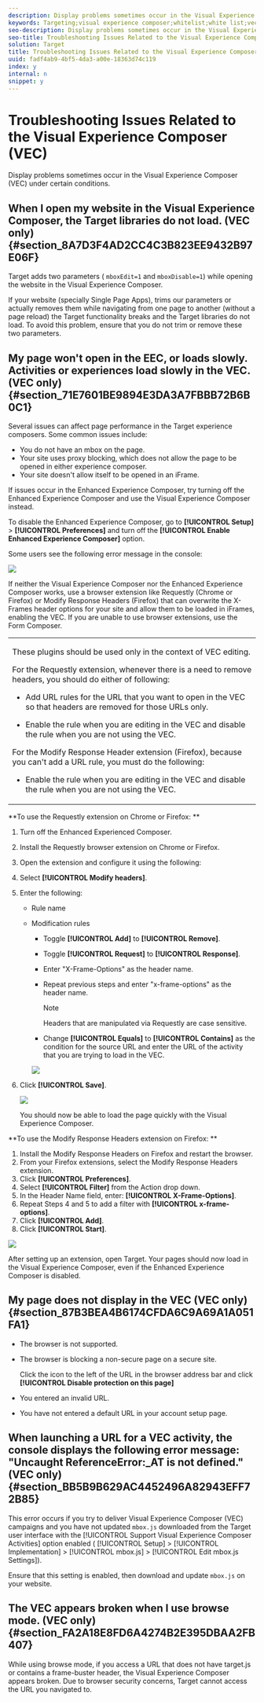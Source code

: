 ```yaml
---
description: Display problems sometimes occur in the Visual Experience Composer (VEC) under certain conditions.
keywords: Targeting;visual experience composer;whitelist;white list;vec;troubleshoot visual experience composer;troubleshooting;tls;tls 1.2
seo-description: Display problems sometimes occur in the Visual Experience Composer (VEC) under certain conditions.
seo-title: Troubleshooting Issues Related to the Visual Experience Composer (VEC)
solution: Target
title: Troubleshooting Issues Related to the Visual Experience Composer (VEC)
uuid: fadf4ab9-4bf5-4da3-a00e-18363d74c119
index: y
internal: n
snippet: y
---
```


# Troubleshooting Issues Related to the Visual Experience Composer (VEC)

Display problems sometimes occur in the Visual Experience Composer (VEC) under certain conditions.

## When I open my website in the Visual Experience Composer, the Target libraries do not load. (VEC only) {#section_8A7D3F4AD2CC4C3B823EE9432B97E06F}

Target adds two parameters ( `mboxEdit=1` and `mboxDisable=1`) while opening the website in the Visual Experience Composer.

If your website (specially Single Page Apps), trims our parameters or actually removes them while navigating from one page to another (without a page reload) the Target functionality breaks and the Target libraries do not load. 
To avoid this problem, ensure that you do not trim or remove these two parameters.  

## My page won't open in the EEC, or loads slowly. Activities or experiences load slowly in the VEC. (VEC only) {#section_71E7601BE9894E3DA3A7FBBB72B6B0C1}

Several issues can affect page performance in the Target experience composers. Some common issues include:

* You do not have an mbox on the page. 
* Your site uses proxy blocking, which does not allow the page to be opened in either experience composer. 
* Your site doesn't allow itself to be opened in an iFrame.

If issues occur in the Enhanced Experience Composer, try turning off the Enhanced Experience Composer and use the Visual Experience Composer instead.

To disable the Enhanced Experience Composer, go to **[!UICONTROL Setup]** > **[!UICONTROL Preferences]** and turn off the **[!UICONTROL Enable Enhanced Experience Composer]** option.

Some users see the following error message in the console:

![](assets/error_message.jpg)

If neither the Visual Experience Composer nor the Enhanced Experience Composer works, use a browser extension like Requestly (Chrome or Firefox) or Modify Response Headers (Firefox) that can overwrite the X-Frames header options for your site and allow them to be loaded in iFrames, enabling the VEC. If you are unable to use browser extensions, use the Form Composer.

<table id="table_24793D197093447C94DA4E766B052A77"> 
 <tbody> 
  <tr> 
   <td colname="col1"> <p>These plugins should be used only in the context of VEC editing. </p> <p>For the Requestly extension, whenever there is a need to remove headers, you should do either of following: </p> <p> 
     <ul id="ul_C903A746005D43B681FA0F5862387424"> 
      <li id="li_C58081214B1242AC8E6471A313AA2295"> <p>Add URL rules for the URL that you want to open in the VEC so that headers are removed for those URLs only. </p> </li> 
      <li id="li_38385DF774B54A9F831852440DFFF1FD"> <p>Enable the rule when you are editing in the VEC and disable the rule when you are not using the VEC. </p> </li> 
     </ul> </p> <p>For the Modify Response Header extension (Firefox), because you can't add a URL rule, you must do the following: </p> <p> 
     <ul id="ul_3D969F8BABBC432CA0744D2E7DD668F8"> 
      <li id="li_CD489672E1D3460392A703A3E873B999"> <p>Enable the rule when you are editing in the VEC and disable the rule when you are not using the VEC. </p> </li> 
     </ul> </p> </td> 
  </tr> 
 </tbody> 
</table>

**To use the Requestly extension on Chrome or Firefox: **

1. Turn off the Enhanced Experienced Composer. 
1. Install the Requestly browser extension on Chrome or Firefox. 
1. Open the extension and configure it using the following: 
1. Select **[!UICONTROL Modify headers]**. 
1. Enter the following:

    * Rule name 
    * Modification rules

        * Toggle **[!UICONTROL Add]** to **[!UICONTROL Remove]**. 
        * Toggle **[!UICONTROL Request]** to **[!UICONTROL Response]**. 
        * Enter "X-Frame-Options" as the header name. 
        * Repeat previous steps and enter "x-frame-options" as the header name.

          >[!NOTE]
          >
          >Headers that are manipulated via Requestly are case sensitive.

        * Change **[!UICONTROL Equals]** to **[!UICONTROL Contains]** as the condition for the source URL and enter the URL of the activity that you are trying to load in the VEC.

      ![](assets/chrome_extension.png)

1. Click **[!UICONTROL Save]**.

   ![](assets/requestly.png)

   You should now be able to load the page quickly with the Visual Experience Composer.

**To use the Modify Response Headers extension on Firefox: **

1. Install the Modify Response Headers on Firefox and restart the browser. 
1. From your Firefox extensions, select the Modify Response Headers extension. 
1. Click **[!UICONTROL Preferences]**. 
1. Select **[!UICONTROL Filter]** from the Action drop down. 
1. In the Header Name field, enter: **[!UICONTROL X-Frame-Options]**. 
1. Repeat Steps 4 and 5 to add a filter with **[!UICONTROL x-frame-options]**. 
1. Click **[!UICONTROL Add]**. 
1. Click **[!UICONTROL Start]**.

![](assets/firefox_extension.png)

After setting up an extension, open Target. Your pages should now load in the Visual Experience Composer, even if the Enhanced Experience Composer is disabled.

## My page does not display in the VEC (VEC only) {#section_87B3BEA4B6174CFDA6C9A69A1A051FA1}

* The browser is not supported. 
* The browser is blocking a non-secure page on a secure site.

  Click the icon to the left of the URL in the browser address bar and click **[!UICONTROL Disable protection on this page]** 
* You entered an invalid URL. 
* You have not entered a default URL in your account setup page.

## When launching a URL for a VEC activity, the console displays the following error message: "Uncaught ReferenceError:_AT is not defined." (VEC only) {#section_BB5B9B629AC4452496A82943EFF72B85}

This error occurs if you try to deliver Visual Experience Composer (VEC) campaigns and you have not updated `mbox.js` downloaded from the Target user interface with the [!UICONTROL Support Visual Experience Composer Activities] option enabled ( [!UICONTROL Setup] > [!UICONTROL Implementation] > [!UICONTROL mbox.js] > [!UICONTROL Edit mbox.js Settings]).

Ensure that this setting is enabled, then download and update `mbox.js` on your website.

## The VEC appears broken when I use browse mode. (VEC only) {#section_FA2A18E8FD6A4274B2E395DBAA2FB407}

While using browse mode, if you access a URL that does not have target.js or contains a frame-buster header, the Visual Experience Composer appears broken. Due to browser security concerns, Target cannot access the URL you navigated to. 
